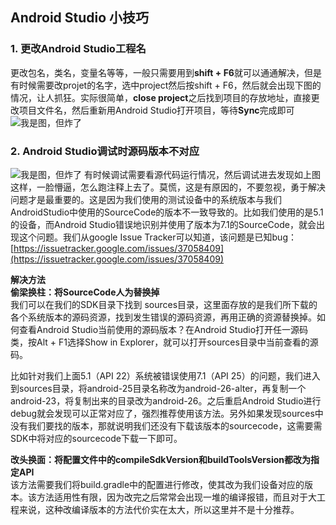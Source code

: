 ## Android Studio 小技巧 ##

### 1. 更改Android Studio工程名 ###
更改包名，类名，变量名等等，一般只需要用到**shift + F6**就可以通通解决，但是有时候需要改projet的名字，选中project然后按shift + F6，然后就会出现下图的情况，让人抓狂。实际很简单，**close project**之后找到项目的存放地址，直接更改项目文件名，然后重新用Android Studio打开项目，等待**Sync**完成即可
![我是图，但炸了](https://i.imgur.com/VekjaOz.png)
### 2. Android Studio调试时源码版本不对应 ###
![我是图，但炸了](https://github.com/kangisme/img/raw/master/%E8%B1%86%E8%8A%BD%E5%9B%BE%E7%89%8720180130135151.png)
有时候调试需要看源代码运行情况，然后调试进去发现如上图这样，一脸懵逼，怎么跑注释上去了。莫慌，这是有原因的，不要忽视，勇于解决问题才是最重要的。这是因为我们使用的测试设备中的系统版本与我们AndroidStudio中使用的SourceCode的版本不一致导致的。比如我们使用的是5.1的设备，而Android Studio错误地识别并使用了版本为7.1的SourceCode，就会出现这个问题。我们从google  Issue Tracker可以知道，该问题是已知bug：[https://issuetracker.google.com/issues/37058409](https://issuetracker.google.com/issues/37058409)

**解决方法**  
**偷梁换柱：将SourceCode人为替换掉**  
我们可以在我们的SDK目录下找到 sources目录，这里面存放的是我们所下载的各个系统版本的源码资源，找到发生错误的源码资源，再用正确的资源替换掉。如何查看Android Studio当前使用的源码版本？在Android Studio打开任一源码类，按Alt + F1选择Show in Explorer，就可以打开sources目录中当前查看的源码。

比如针对我们上面5.1（API 22）系统被错误使用7.1（API 25）的问题，我们进入到sources目录，将android-25目录名称改为android-26-alter，再复制一个android-23，将复制出来的目录改为android-26。之后重启Android Studio进行debug就会发现可以正常对应了，强烈推荐使用该方法。另外如果发现sources中没有我们要找的版本，那就说明我们还没有下载该版本的sourcecode，这需要需SDK中将对应的sourcecode下载一下即可。

**改头换面：将配置文件中的compileSdkVersion和buildToolsVersion都改为指定API**  
该方法需要我们将build.gradle中的配置进行修改，使其改为我们设备对应的版本。该方法适用性有限，因为改完之后常常会出现一堆的编译报错，而且对于大工程来说，这种改编译版本的方法代价实在太大，所以这里并不是十分推荐。
